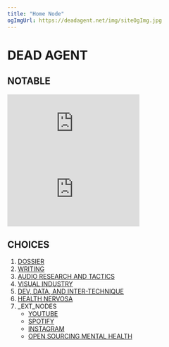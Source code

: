 ```yaml
---
title: "Home Node"
ogImgUrl: https://deadagent.net/img/siteOgImg.jpg
---
```


# DEAD AGENT

## NOTABLE

<div class="grid">
<iframe class="grid-block" src="https://www.youtube.com/embed/PT_zlGzgp98" title="YouTube video player" frameborder="0" allow="accelerometer; autoplay; clipboard-write; encrypted-media; gyroscope; picture-in-picture" allowfullscreen></iframe>
<iframe class="grid-block" src="https://www.youtube.com/embed/tY9EsBZFcZw" title="YouTube video player" frameborder="0" allow="accelerometer; autoplay; clipboard-write; encrypted-media; gyroscope; picture-in-picture" allowfullscreen></iframe>
</div>

## CHOICES

1. [DOSSIER](./dossier.html)
1. [WRITING](./writing)
1. [AUDIO RESEARCH AND TACTICS](https://deadagent.bandcamp.com)
1. [VISUAL INDUSTRY](https://www.youtube.com/playlist?list=PLJQjYetjddRge08z6megxedanUR-_dQeZ)
1. [DEV, DATA, AND INTER-TECHNIQUE](https://twitter.com/funkatron)
1. [HEALTH NERVOSA](https://osmihelp.org/)
1. _EXT_NODES
	* [YOUTUBE](https://www.youtube.com/channel/UCd1sOEY43dIvmATWIASGEcg)
	* [SPOTIFY](https://open.spotify.com/artist/7KcgwR9j7FiV5xCmtejOKv?si=6IQLZQCaTZemetI5Qo3nRg)
	* [INSTAGRAM](https://www.instagram.com/dead.agent)
	* [OPEN SOURCING MENTAL HEALTH](https://osmhhelp.org)

